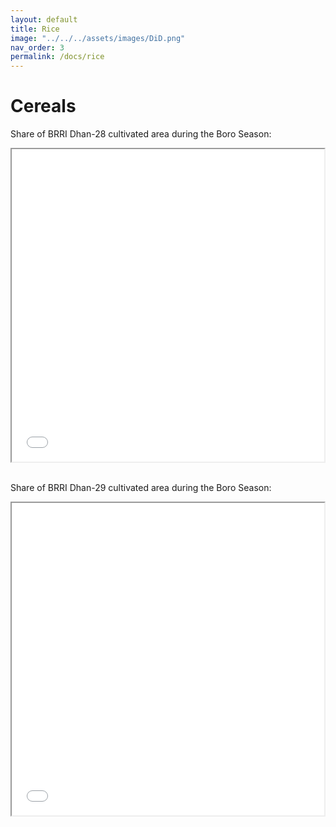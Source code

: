 ```yaml
---
layout: default
title: Rice
image: "../../../assets/images/DiD.png"
nav_order: 3
permalink: /docs/rice
---
```


# Cereals

Share of BRRI Dhan-28 cultivated area during the Boro Season:
<iframe src="brri_28.html" height="500" width="500"> Rice </iframe>
<br>
<br>

Share of BRRI Dhan-29 cultivated area during the Boro Season:
<iframe src="brri_29.html" height="500" width="500"> Rice </iframe>
